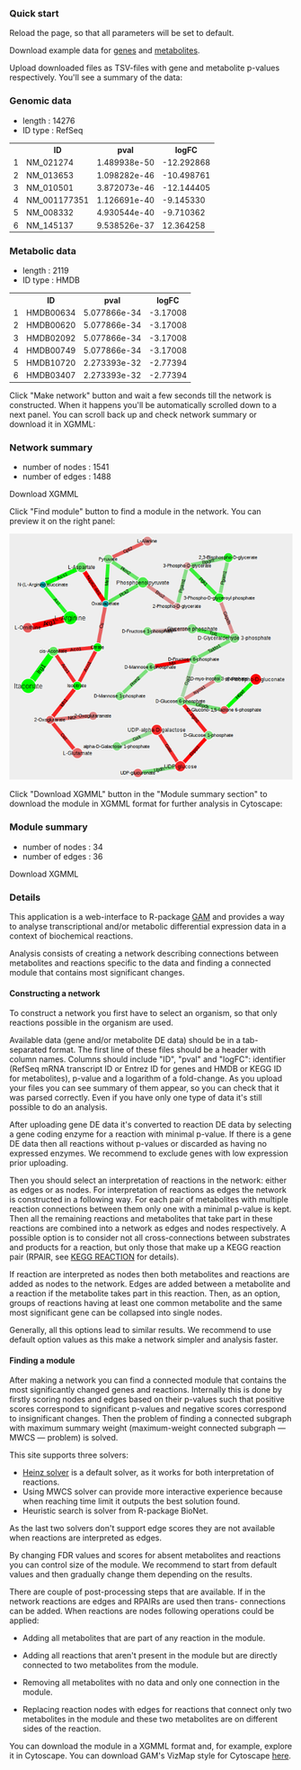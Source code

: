 ### Quick start

Reload the page, so that all parameters will be set to default.

Download example
data for <a href="/publications/supp_materials/GAM/gene.de.M1.M2.tsv">genes</a>
and <a href="/publications/supp_materials/GAM/met.de.M1.M2.tsv">metabolites</a>.

Upload downloaded files as TSV-files with gene and metabolite p-values respectively.
You'll see a summary of the data:

<div class="row">
    <div class="span8">
        <div class="example-panel">
            <div class="row">
                <div class="span4">
                    <h3>Genomic data</h3>
                    <div class="shiny-html-output shiny-bound-output"><ul>
                            <li> length :  14276 </li>
                            <li> ID type :  RefSeq </li>
                        </ul>
                    </div>
                    <div class="shiny-html-output shiny-bound-output"><!-- html table generated in R 3.0.2 by xtable 1.7-1 package -->
                        <table class="data table table-bordered table-condensed">
                            <tbody><tr> <th>  </th> <th> ID </th> <th> pval </th> <th> logFC </th>  </tr>
                                <tr> <td align="right"> 1 </td> <td> NM_021274 </td> <td> 1.489938e-50 </td> <td> -12.292868 </td> </tr>
                                <tr> <td align="right"> 2 </td> <td> NM_013653 </td> <td> 1.098282e-46 </td> <td> -10.498761 </td> </tr>
                                <tr> <td align="right"> 3 </td> <td> NM_010501 </td> <td> 3.872073e-46 </td> <td> -12.144405 </td> </tr>
                                <tr> <td align="right"> 4 </td> <td> NM_001177351 </td> <td> 1.126691e-40 </td> <td>  -9.145330 </td> </tr>
                                <tr> <td align="right"> 5 </td> <td> NM_008332 </td> <td> 4.930544e-40 </td> <td>  -9.710362 </td> </tr>
                                <tr> <td align="right"> 6 </td> <td> NM_145137 </td> <td> 9.538526e-37 </td> <td>  12.364258 </td> </tr>
                    </tbody></table></div>
                </div>
                <div class="span4">
                    <h3>Metabolic data</h3>
                    <div class="shiny-html-output shiny-bound-output"><ul>
                            <li> length :  2119 </li>
                            <li> ID type :  HMDB </li>
                        </ul>
                    </div>
                    <div class="shiny-html-output shiny-bound-output"><!-- html table generated in R 3.0.2 by xtable 1.7-1 package -->
                        <table class="data table table-bordered table-condensed">
                            <tbody><tr> <th>  </th> <th> ID </th> <th> pval </th> <th> logFC </th>  </tr>
                                <tr> <td align="right"> 1 </td> <td> HMDB00634 </td> <td> 5.077866e-34 </td> <td> -3.17008 </td> </tr>
                                <tr> <td align="right"> 2 </td> <td> HMDB00620 </td> <td> 5.077866e-34 </td> <td> -3.17008 </td> </tr>
                                <tr> <td align="right"> 3 </td> <td> HMDB02092 </td> <td> 5.077866e-34 </td> <td> -3.17008 </td> </tr>
                                <tr> <td align="right"> 4 </td> <td> HMDB00749 </td> <td> 5.077866e-34 </td> <td> -3.17008 </td> </tr>
                                <tr> <td align="right"> 5 </td> <td> HMDB10720 </td> <td> 2.273393e-32 </td> <td> -2.77394 </td> </tr>
                                <tr> <td align="right"> 6 </td> <td> HMDB03407 </td> <td> 2.273393e-32 </td> <td> -2.77394 </td> </tr>
                    </tbody></table></div>
                </div>
            </div>
        </div>
    </div>
</div>

Click "Make network" button and wait a few seconds till the network is constructed.
When it happens you'll be automatically scrolled down to a next panel.
You can scroll back up and check network summary or download it in XGMML:

<div class="row">
    <div class="span3">
        <div class="example-panel bottom-buffer">
            <h3>Network summary</h3>
            <div class="shiny-html-output shiny-bound-output"><ul>
                    <li> number of nodes :  1541 </li>
                    <li> number of edges :  1488 </li>
                </ul>
            </div>
            <span class="btn shiny-download-link shiny-bound-output">Download XGMML</span><br>
        </div>
    </div>
</div>


Click "Find module" button to find a module in the network. You can preview it on the right panel:
<div><img src="img/module.png"/></div>

Click "Download XGMML" button in the "Module summary section" to download the module in XGMML format for further analysis in Cytoscape:

<div class="row">
    <div class="span3">
        <div class="example-panel bottom-buffer">
            <h3>Module summary</h3>
            <div class="shiny-html-output shiny-bound-output"><ul>
                    <li> number of nodes :  34 </li>
                    <li> number of edges :  36 </li>
                </ul>
            </div>
            <span class="btn shiny-download-link shiny-bound-output">Download XGMML</span>
        </div>
    </div>
</div>

### Details

This application is a web-interface to R-package 
<a href="bioconductor/GAM" target="_blank">GAM</a> and
provides a way to analyse transcriptional and/or 
metabolic differential expression data 
in a context of biochemical reactions.

Analysis consists of creating a network 
describing connections between
metabolites and reactions specific
to the data and finding a connected module
that contains most significant changes.

#### Constructing a network

To construct a network you first have to select 
an organism, so that only reactions possible
in the organism are used.

Available data (gene and/or
metabolite DE data) should 
be in a tab-separated format. The first line of these
files should be a header with column names.
Columns should include "ID", "pval" and
"logFC": identifier (RefSeq mRNA
transcript ID or Entrez ID for genes and HMDB 
or KEGG ID for metabolites), p-value and 
a logarithm of a fold-change.
As you upload your files you can see summary
of them appear, so you can check that it was parsed
correctly. Even if you have only one type
of data it's still possible to do an analysis.

After uploading gene DE data it's converted
to reaction DE data by selecting a gene
coding enzyme for a reaction with minimal p-value.
If there is a gene DE data then all reactions
without p-values or discarded as having no
expressed enzymes. We recommend to exclude
genes with low expression prior uploading.

Then you should select an interpretation of 
reactions in the network: either as 
edges or as nodes.  For
interpretation of reactions as edges
the network is constructed in a
following way. For each pair of metabolites
with multiple reaction connections between
them only one with a minimal p-value is kept.
Then all the remaining reactions and
metabolites that take part in these reactions
are combined into a network as edges and nodes
respectively. A possible option is to
consider not all cross-connections between
substrates and products for a reaction, but
only those that make up a KEGG reaction pair
(RPAIR, see <a href=http://www.genome.jp/kegg/reaction/>KEGG REACTION</a> for details).

If reaction are interpreted as nodes then
both metabolites and reactions are added as
nodes to the network. Edges
are added between a metabolite and a reaction
if the metabolite takes part in this reaction.
Then, as an option, groups of reactions
having at least one common metabolite and the
same most significant gene can be collapsed
into single nodes.

Generally, all this options lead to similar 
results. We recommend to use default option
values as this make a network simpler and analysis
faster.

#### Finding a module

After making a network you can find a
connected module that contains the most
significantly changed genes and reactions.
Internally this is done by firstly scoring nodes
and edges based on their p-values such that
positive scores correspond to significant
p-values and negative scores correspond to
insignificant changes. Then the problem
of finding a connected subgraph with maximum
summary weight (maximum-weight connected subgraph —
MWCS — problem) is solved. 

This site supports three solvers: 
* <a href='http://www.mi.fu-berlin.de/w/LiSA/Heinz'>Heinz solver</a> 
    is a default solver, as it works for both 
    interpretation of reactions.
* Using MWCS solver can provide more interactive
    experience because when reaching time limit it
    outputs the best solution found.
* Heuristic search is solver from R-package 
    BioNet.

As the last two solvers don't support edge scores
they are not available when reactions are
interpreted as edges.

By changing FDR values and scores for absent
metabolites and reactions you can control
size of the module. We recommend to start
from default values and then gradually change
them depending on the results. 

There are couple of post-processing steps that 
are available. If in the network reactions are
edges and RPAIRs are used then trans- 
connections can be added. When reactions are
nodes following operations could be applied:
* Adding all metabolites that are part
    of any reaction in the module.

* Adding all reactions that aren't present
    in the module but are directly connected
    to two metabolites from the module.

* Removing all metabolites with no data
    and only one connection in the module. 

* Replacing reaction nodes with edges 
    for reactions that connect only two
    metabolites in the module and these two
    metabolites are on different sides of 
    the reaction.

You can download the module in a XGMML
format and, for example, explore it in Cytoscape.
You can download GAM's VizMap style for Cytoscape
<a href="/publications/supp_materials/GAM/GAM_VizMap.xml">here</a>.
